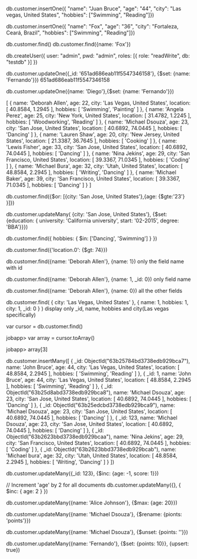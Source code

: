 db.customer.insertOne({
"name": "Juan Bruce",
"age": "44",
"city": "Las vegas, United States",
"hobbies": ["Swimming", "Reading"]})

db.customer.insertOne({
    "name": "Fox", "age": "36",
    "city": "Fortaleza, Ceará, Brazil",
    "hobbies": ["Swimming", "Reading"]})

db.customer.find()
db.customer.find({name: 'Fox'})

db.createUser({
  user: "admin",
  pwd: "admin",
  roles: [{ role: "readWrite", db: "testdb" }]
})

db.customer.updateOne({_id: '651ad686eab11f5547346158'}, {$set: {name: 'Fernando'}})
651ad686eab11f5547346158

db.customer.updateOne({name: 'Diego'},{$set: {name: 'Fernando'}})


[
  {
    name: 'Deborah Allen',
    age: 22,
    city: 'Las Vegas, United States',
    location: [ 40.8584, 1.2945 ],
    hobbies: [ 'Swimming', 'Painting' ]
  },
  {
    name: 'Angela Perez',
    age: 25,
    city: 'New York, United States',
    location: [ 31.4782, 1.2245 ],
    hobbies: [ 'Woodworking', 'Reading' ]
  },
  {
    name: 'Michael Dsouza',
    age: 23,
    city: 'San Jose, United States',
    location: [ 40.6892, 74.0445 ],
    hobbies: [ 'Dancing' ]
  },
  {
    name: 'Lauren Shaw',
    age: 20,
    city: 'New Jersey, United States',
    location: [ 21.3387, 36.7645 ],
    hobbies: [ 'Cooking' ]
  },
  {
    name: 'Lewis Fisher',
    age: 33,
    city: 'San Jose, United States',
    location: [ 40.6892, 74.0445 ],
    hobbies: [ 'Dancing' ]
  },
  {
    name: 'Nina Jekins',
    age: 29,
    city: 'San Francisco, United States',
    location: [ 39.3367, 71.0345 ],
    hobbies: [ 'Coding' ]
  },
  {
    name: 'Michael Bura',
    age: 32,
    city: 'Utah, United States',
    location: [ 48.8584, 2.2945 ],
    hobbies: [ 'Writing', 'Dancing' ]
  },
  {
    name: 'Michael Baker',
    age: 39,
    city: 'San Francisco, United States',
    location: [ 39.3367, 71.0345 ],
    hobbies: [ 'Dancing' ]
  }
]

db.customer.find({$or: [{city: 'San Jose, United States'},{age: {$gte:'23'} }]})

db.customer.updateMany(
    {city: 'San Jose, United States'}, 
    {$set: {education: {
        university: 'California university', 
                start: '02-2015', 
                degree: 'BBA'}}})

db.customer.find({ hobbies: { $in: ['Dancing', 'Swimming'] } })

db.customer.find({'location.0': {$gt: 74}})

db.customer.find({name: 'Deborah Allen'}, {name: 1}) only the field name with id

db.customer.find({name: 'Deborah Allen'}, {name: 1, _id: 0}) only field name

db.customer.find({name: 'Deborah Allen'}, {name: 0}) all the other fields

db.customer.find(
  { city: 'Las Vegas, United States' },
  { name: 1, hobbies: 1, city: 1, _id: 0 }
)
display only _id, name, hobbies and city(Las vegas specifically)

var cursor = db.customer.find()

jobapp> var array = cursor.toArray()

jobapp> array[3]

db.customer.insertMany([
  {
    _id: ObjectId("63b25784bd3738edb929bca7"),
    name: 'John Bruce',
    age: 44,
    city: 'Las Vegas, United States',
    location: [ 48.8584, 2.2945 ],
    hobbies: [ 'Swimming', 'Reading' ]
  },
  {
    _id: 1,
    name: 'John Bruce',
    age: 44,
    city: 'Las Vegas, United States',
    location: [ 48.8584, 2.2945 ],
    hobbies: [ 'Swimming', 'Reading' ]
  },
  {
    _id: ObjectId("63b25d8abd3738edb929bca8"),
    name: 'Michael Dsouza',
    age: 23,
    city: 'San Jose, United States',
    location: [ 40.6892, 74.0445 ],
    hobbies: [ 'Dancing' ]
  },
  {
    _id: ObjectId("63b25edcbd3738edb929bca9"),
    name: 'Michael Dsouza',
    age: 23,
    city: 'San Jose, United States',
    location: [ 40.6892, 74.0445 ],
    hobbies: [ 'Dancing' ]
  },
  {
    _id: 123,
    name: 'Michael Dsouza',
    age: 23,
    city: 'San Jose, United States',
    location: [ 40.6892, 74.0445 ],
    hobbies: [ 'Dancing' ]
  },
  {
    _id: ObjectId("63b2623bbd3738edb929bcaa"),
    name: 'Nina Jekins',
    age: 29,
    city: 'San Francisco, United States',
    location: [ 40.6892, 74.0445 ],
    hobbies: [ 'Coding' ]
  },
  {
    _id: ObjectId("63b2623bbd3738edb929bcab"),
    name: 'Michael bura',
    age: 32,
    city: 'Utah, United States',
    location: [ 48.8584, 2.2945 ],
    hobbies: [ 'Writing', 'Dancing' ]
  }
])

db.customer.updateMany({_id: 123}, {$inc: {age: -1, score: 1}})

// Increment 'age' by 2 for all documents
db.customer.updateMany({}, { $inc: { age: 2 } })

db.customer.updateMany({name: 'Alice Johnson'}, {$max: {age: 20}})

db.customer.updateMany({name: 'Michael Dsouza'}, {$rename: {pionts: 'points'}})

db.customer.updateMany({name: 'Michael Dsouza'}, {$unset: {points: ''}})

db.customer.updateMany({name: 'Fernando'}, {$set: {points: 10}}, {upsert: true})

